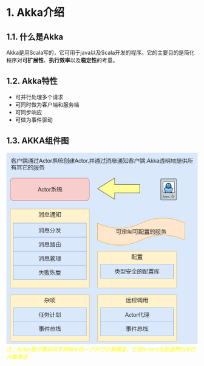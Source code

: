 # 1. Akka介绍
## 1.1. 什么是Akka
Akka是用Scala写的，它可用于java以及Scala开发的程序。它的主要目的是简化程序对**可扩展性**、**执行效率**以及**稳定性**的考量。
## 1.2. Akka特性
* 可并行处理多个请求
* 可同时做为客户端和服务端
* 可同步响应
* 可做为事件驱动
## 1.3. AKKA组件图
![AKKA](_v_images/20200507171137428_16764.png)  
*<font color = yellow>注：Actor是计算机科学领域中的一个并行计算模型，它把actors当做通用的并行计算原语</font>*
